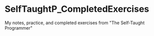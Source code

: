 # SelfTaughtP_CompletedExercises
My notes, practice, and completed exercises from "The Self-Taught Programmer"
